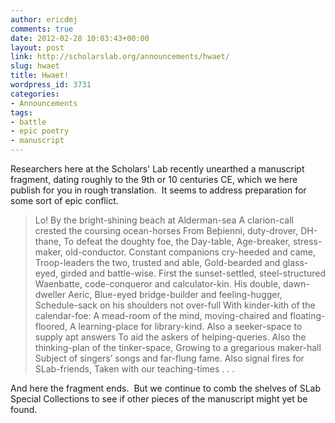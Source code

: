 ```yaml
---
author: ericdmj
comments: true
date: 2012-02-28 10:03:43+00:00
layout: post
link: http://scholarslab.org/announcements/hwaet/
slug: hwaet
title: Hwaet!
wordpress_id: 3731
categories:
- Announcements
tags:
- battle
- epic poetry
- manuscript
---
```


Researchers here at the Scholars' Lab recently unearthed a manuscript fragment, dating roughly to the 9th or 10 centuries CE, which we here publish for you in rough translation.  It seems to address preparation for some sort of epic conflict.


<blockquote>Lo! By the bright-shining beach at Alderman-sea
A clarion-call crested the coursing ocean-horses
From Beþienni, duty-drover, DH-thane,
To defeat the doughty foe, the Day-table,
Age-breaker, stress-maker, old-conductor.
Constant companions cry-heeded and came,
Troop-leaders the two, trusted and able,
Gold-bearded and glass-eyed, girded and battle-wise.
First the sunset-settled, steel-structured
Waenbatte, code-conqueror and calculator-kin.
His double, dawn-dweller Aeric,
Blue-eyed bridge-builder and feeling-hugger,
Schedule-sack on his shoulders not over-full
With kinder-kith of the calendar-foe:
A mead-room of the mind, moving-chaired and floating-floored,
A learning-place for library-kind.
Also a seeker-space to supply apt answers
To aid the askers of helping-queries.
Also the thinking-plan of the tinker-space,
Growing to a gregarious maker-hall
Subject of singers’ songs and far-flung fame.
Also signal fires for SLab-friends,
Taken with our teaching-times . . .</blockquote>


And here the fragment ends.  But we continue to comb the shelves of SLab Special Collections to see if other pieces of the manuscript might yet be found.
